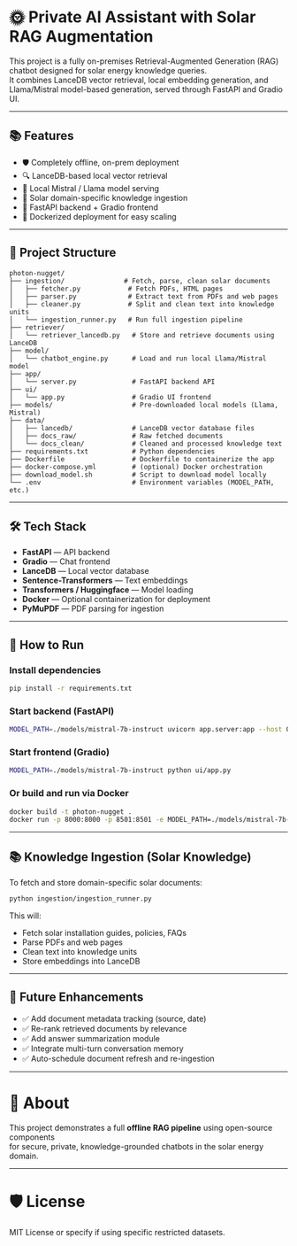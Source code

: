 # 🌞 Private AI Assistant with Solar RAG Augmentation

This project is a fully on-premises Retrieval-Augmented Generation (RAG) chatbot designed for solar energy knowledge queries.  
It combines LanceDB vector retrieval, local embedding generation, and Llama/Mistral model-based generation, served through FastAPI and Gradio UI.

---

## 📚 Features

- 🛡️ Completely offline, on-prem deployment
- 🔍 LanceDB-based local vector retrieval
- 🤖 Local Mistral / Llama model serving
- 📝 Solar domain-specific knowledge ingestion
- 🚀 FastAPI backend + Gradio frontend
- 🐳 Dockerized deployment for easy scaling

---

## 📂 Project Structure

```
photon-nugget/
├── ingestion/               # Fetch, parse, clean solar documents
│   ├── fetcher.py            # Fetch PDFs, HTML pages
│   ├── parser.py             # Extract text from PDFs and web pages
│   ├── cleaner.py            # Split and clean text into knowledge units
│   └── ingestion_runner.py   # Run full ingestion pipeline
├── retriever/                
│   └── retriever_lancedb.py   # Store and retrieve documents using LanceDB
├── model/
│   └── chatbot_engine.py      # Load and run local Llama/Mistral model
├── app/
│   └── server.py              # FastAPI backend API
├── ui/
│   └── app.py                 # Gradio UI frontend
├── models/                    # Pre-downloaded local models (Llama, Mistral)
├── data/
│   ├── lancedb/               # LanceDB vector database files
│   ├── docs_raw/              # Raw fetched documents
│   └── docs_clean/            # Cleaned and processed knowledge text
├── requirements.txt           # Python dependencies
├── Dockerfile                 # Dockerfile to containerize the app
├── docker-compose.yml         # (optional) Docker orchestration
├── download_model.sh          # Script to download model locally
└── .env                       # Environment variables (MODEL_PATH, etc.)
```

---

## 🛠️ Tech Stack

- **FastAPI** — API backend
- **Gradio** — Chat frontend
- **LanceDB** — Local vector database
- **Sentence-Transformers** — Text embeddings
- **Transformers / Huggingface** — Model loading
- **Docker** — Optional containerization for deployment
- **PyMuPDF** — PDF parsing for ingestion

---

## 🚀 How to Run

### Install dependencies
```bash
pip install -r requirements.txt
```

### Start backend (FastAPI)
```bash
MODEL_PATH=./models/mistral-7b-instruct uvicorn app.server:app --host 0.0.0.0 --port 8000
```

### Start frontend (Gradio)
```bash
MODEL_PATH=./models/mistral-7b-instruct python ui/app.py
```

### Or build and run via Docker
```bash
docker build -t photon-nugget .
docker run -p 8000:8000 -p 8501:8501 -e MODEL_PATH=./models/mistral-7b-instruct photon-nugget
```

---

## 📚 Knowledge Ingestion (Solar Knowledge)

To fetch and store domain-specific solar documents:

```bash
python ingestion/ingestion_runner.py
```

This will:
- Fetch solar installation guides, policies, FAQs
- Parse PDFs and web pages
- Clean text into knowledge units
- Store embeddings into LanceDB

---

## 🌟 Future Enhancements

- ✅ Add document metadata tracking (source, date)
- ✅ Re-rank retrieved documents by relevance
- ✅ Add answer summarization module
- ✅ Integrate multi-turn conversation memory
- ✅ Auto-schedule document refresh and re-ingestion

---

# 🚀 About

This project demonstrates a full **offline RAG pipeline** using open-source components  
for secure, private, knowledge-grounded chatbots in the solar energy domain.

---

# 🛡️ License

MIT License or specify if using specific restricted datasets.